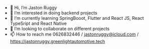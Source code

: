- 👋 Hi, I’m Jaston Ruggy
- 👀 I’m interested in doing backend projects
- 🌱 I’m currently learning SpringBooot, Flutter and React JS, React TypeSript and React Native
- 💞️ I’m looking to collaborate on different projects
- 📫 How to reach me 0626832446 / jastonruggy@icloud.com / https://jastonruggy.greenlightautomotive.tech

<!---
JRuggy/JRuggy is a ✨ special ✨ repository because its `README.md` (this file) appears on your GitHub profile.
You can click the Preview link to take a look at your changes.
--->
